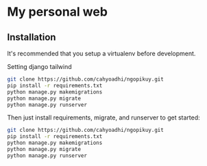 # My personal web

## Installation

It's recommended that you setup a virtualenv before development.

Setting django tailwind
```sh
git clone https://github.com/cahyoadhi/ngopikuy.git
pip install -r requirements.txt
python manage.py makemigrations
python manage.py migrate
python manage.py runserver
```


Then just install requirements, migrate, and runserver to get started:
```sh
git clone https://github.com/cahyoadhi/ngopikuy.git
pip install -r requirements.txt
python manage.py makemigrations
python manage.py migrate
python manage.py runserver
```
